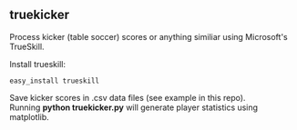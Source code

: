 truekicker
----------

Process kicker (table soccer) scores or anything similiar using Microsoft's TrueSkill.

Install trueskill:

    easy_install trueskill
    
Save kicker scores in .csv data files (see example in this repo).  
Running **python truekicker.py** will generate player statistics using matplotlib.
